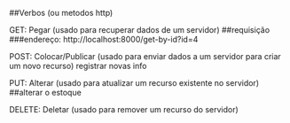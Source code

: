 ##Verbos (ou metodos http)

GET: Pegar (usado para recuperar dados de um servidor)
##requisição 
###endereço: http://localhost:8000/get-by-id?id=4


POST: Colocar/Publicar (usado para enviar dados a um servidor para criar um novo recurso)
registrar novas info

PUT: Alterar (usado para atualizar um recurso existente no servidor)
##alterar o estoque


DELETE: Deletar (usado para remover um recurso do servidor)




